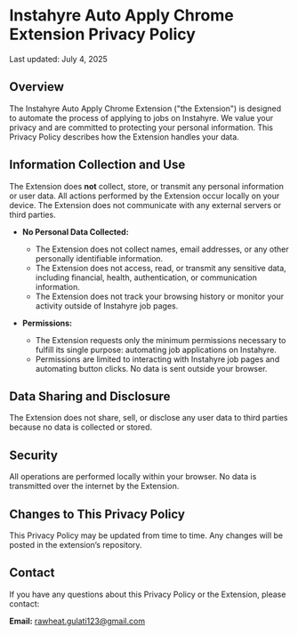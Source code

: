 # Instahyre Auto Apply Chrome Extension Privacy Policy

Last updated: July 4, 2025

## Overview

The Instahyre Auto Apply Chrome Extension ("the Extension") is designed to automate the process of applying to jobs on Instahyre. We value your privacy and are committed to protecting your personal information. This Privacy Policy describes how the Extension handles your data.

## Information Collection and Use

The Extension does **not** collect, store, or transmit any personal information or user data. All actions performed by the Extension occur locally on your device. The Extension does not communicate with any external servers or third parties.

- **No Personal Data Collected:**
  - The Extension does not collect names, email addresses, or any other personally identifiable information.
  - The Extension does not access, read, or transmit any sensitive data, including financial, health, authentication, or communication information.
  - The Extension does not track your browsing history or monitor your activity outside of Instahyre job pages.

- **Permissions:**
  - The Extension requests only the minimum permissions necessary to fulfill its single purpose: automating job applications on Instahyre.
  - Permissions are limited to interacting with Instahyre job pages and automating button clicks. No data is sent outside your browser.

## Data Sharing and Disclosure

The Extension does not share, sell, or disclose any user data to third parties because no data is collected or stored.

## Security

All operations are performed locally within your browser. No data is transmitted over the internet by the Extension.

## Changes to This Privacy Policy

This Privacy Policy may be updated from time to time. Any changes will be posted in the extension’s repository.

## Contact

If you have any questions about this Privacy Policy or the Extension, please contact:

**Email:** rawheat.gulati123@gmail.com
